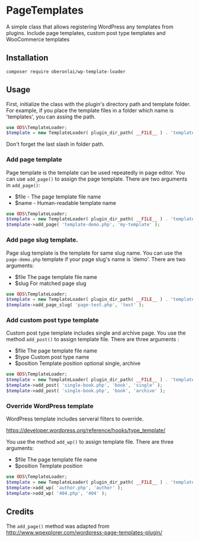 # PageTemplates
A simple class that allows registering WordPress any templates from plugins. Include page templates, custom post type templates and WooCommerce templates

## Installation
```
composer require oberonlai/wp-template-loader
```

## Usage

First, initialize the class with the plugin's directory path and template folder. For example, if you place the template files in a folder which name is 'templates', you can assing the path.

```php
use ODS\TemplateLoader;
$template = new TemplateLoader( plugin_dir_path( __FILE__ ) . 'templates/' );
```

Don't forget the last slash in folder path.

### Add page template

Page template is the template can be used repeatedly in page editor. You can use ```add_page()``` to assign the page template. There are two arguments in ```add_page()```:

- $file - The page template file name
- $name - Human-readable template name

```php
use ODS\TemplateLoader;
$template = new TemplateLoader( plugin_dir_path( __FILE__ ) . 'templates/' );
$template->add_page( 'template-demo.php', 'my-template' );
```

### Add page slug template.

Page slug template is the template for same slug name. You can use the ```page-demo.php``` template if your page slug's name is 'demo'. There are two arguments:

- $file The page template file name
- $slug For matched page slug

```php
use ODS\TemplateLoader;
$template = new TemplateLoader( plugin_dir_path( __FILE__ ) . 'templates/' );
$template->add_page_slug( 'page-test.php', 'test' );
```

### Add custom post type template

Custom post type template includes single and archive page. You use the method ```add_post()``` to assign template file. There are three arguments :

- $file The page template file name
- $type Custom post type name
- $position Template position optional single, archive

```php
use ODS\TemplateLoader;
$template = new TemplateLoader( plugin_dir_path( __FILE__ ) . 'templates/' );
$template->add_post( 'single-book.php', 'book', 'single' );
$template->add_post( 'single-book.php', 'book', 'archive' );
```

### Override WordPress template

WordPress template includes serveral filters to override.

https://developer.wordpress.org/reference/hooks/type_template/

You use the method ```add_wp()``` to assign template file. There are three arguments:

- $file The page template file name
- $position Template position

```php
use ODS\TemplateLoader;
$template = new TemplateLoader( plugin_dir_path( __FILE__ ) . 'templates/' );
$template->add_wp( 'author.php', 'author' );
$template->add_wp( '404.php', '404' );
```

## Credits
The ```add_page()``` method was adapted from http://www.wpexplorer.com/wordpress-page-templates-plugin/
